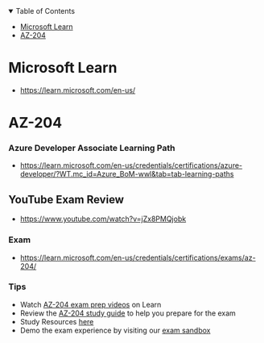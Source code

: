 
<details open="open">
<summary>Table of Contents</summary>

-   [Microsoft Learn](#microsoft-learn)
-   [AZ-204](#az-204)

</details>



# Microsoft Learn
- https://learn.microsoft.com/en-us/



# AZ-204

### Azure Developer Associate Learning Path
- https://learn.microsoft.com/en-us/credentials/certifications/azure-developer/?WT.mc_id=Azure_BoM-wwl&tab=tab-learning-paths

## YouTube Exam Review
- https://www.youtube.com/watch?v=jZx8PMQjobk

### Exam
- https://learn.microsoft.com/en-us/credentials/certifications/exams/az-204/

### Tips
- Watch [AZ-204 exam prep videos](https://learn.microsoft.com/en-us/shows/exam-readiness-zone/preparing-for-az-204-develop-azure-compute-solutions-1-of-5/) on Learn
- Review the [AZ-204 study guide](https://aka.ms/AZ204-StudyGuide) to help you prepare for the exam
- Study Resources [here](https://learn.microsoft.com/en-us/credentials/certifications/resources/study-guides/az-204#study-resources)
- Demo the exam experience by visiting our [exam sandbox](https://go.microsoft.com/fwlink/?linkid=2226877)


